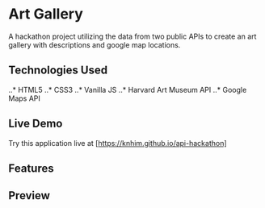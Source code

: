 # Art Gallery
A hackathon project utilizing the data from two public APIs to create an art gallery with descriptions and google map locations.

## Technologies Used
..* HTML5
..* CSS3
..* Vanilla JS
..* Harvard Art Museum API
..* Google Maps API

## Live Demo
Try this application live at [https://knhim.github.io/api-hackathon]

## Features

## Preview

